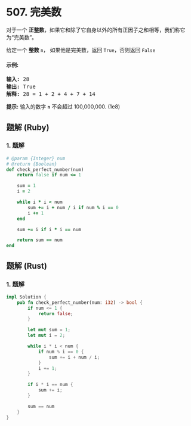 # 507. 完美数
对于一个 **正整数**，如果它和除了它自身以外的所有正因子之和相等，我们称它为“完美数”。

给定一个 **整数** ```n```， 如果他是完美数，返回 ```True```，否则返回 ```False```

#### 示例:
<pre>
<strong>输入:</strong> 28
<strong>输出:</strong> True
<strong>解释:</strong> 28 = 1 + 2 + 4 + 7 + 14
</pre>

**提示:** 输入的数字 **```n```** 不会超过 100,000,000. (1e8)

## 题解 (Ruby)

### 1. 题解
```Ruby
# @param {Integer} num
# @return {Boolean}
def check_perfect_number(num)
    return false if num <= 1

    sum = 1
    i = 2

    while i * i < num
        sum += i + num / i if num % i == 0
        i += 1
    end

    sum += i if i * i == num

    return sum == num
end
```

## 题解 (Rust)

### 1. 题解
```Rust
impl Solution {
    pub fn check_perfect_number(num: i32) -> bool {
        if num <= 1 {
            return false;
        }

        let mut sum = 1;
        let mut i = 2;

        while i * i < num {
            if num % i == 0 {
                sum += i + num / i;
            }
            i += 1;
        }

        if i * i == num {
            sum += i;
        }

        sum == num
    }
}
```
